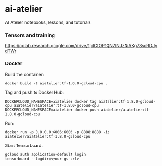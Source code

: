 # ai-atelier
AI Atelier notebooks, lessons, and tutorials

### Tensors and training
https://colab.research.google.com/drive/1giICtOP1QN7INJzNiAKg73vcRDJydTWr

### Docker 

Build the container:

```
docker build -t aiatelier:tf-1.8.0-gcloud-cpu .
```

Tag and push to Docker Hub:
```
DOCKERCLOUD_NAMESPACE=aiatelier docker tag aiatelier:tf-1.8.0-gcloud-cpu aiatelier/aiatelier:tf-1.8.0-gcloud-cpu
DOCKERCLOUD_NAMESPACE=aiatelier docker push aiatelier/aiatelier:tf-1.8.0-gcloud-cpu
```

Run:

```
docker run -p 0.0.0.0:6006:6006 -p 8888:8888 -it aiatelier/aiatelier:tf-1.8.0-gcloud-cpu
```

Start Tensorboard:
```
gcloud auth application-default login
tensorboard --logdir=<your-gs-url>
```

